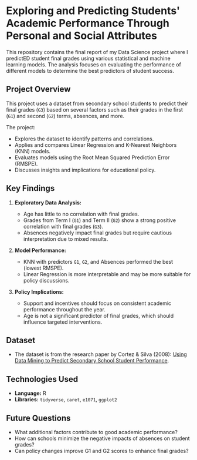 # **Exploring and Predicting Students' Academic Performance Through Personal and Social Attributes**

This repository contains the final report of my Data Science project where I predictED student final grades using various statistical and machine learning models. The analysis focuses on evaluating the performance of different models to determine the best predictors of student success.

## **Project Overview**
This project uses a dataset from secondary school students to predict their final grades (`G3`) based on several factors such as their grades in the first (`G1`) and second (`G2`) terms, absences, and more.

The project:
- Explores the dataset to identify patterns and correlations.
- Applies and compares Linear Regression and K-Nearest Neighbors (KNN) models.
- Evaluates models using the Root Mean Squared Prediction Error (RMSPE).
- Discusses insights and implications for educational policy.

## **Key Findings**
1. **Exploratory Data Analysis:**
   - Age has little to no correlation with final grades.
   - Grades from Term I (`G1`) and Term II (`G2`) show a strong positive correlation with final grades (`G3`).
   - Absences negatively impact final grades but require cautious interpretation due to mixed results.

2. **Model Performance:**
   - KNN with predictors `G1`, `G2`, and Absences performed the best (lowest RMSPE).
   - Linear Regression is more interpretable and may be more suitable for policy discussions.

3. **Policy Implications:**
   - Support and incentives should focus on consistent academic performance throughout the year.
   - Age is not a significant predictor of final grades, which should influence targeted interventions.

## **Dataset**
- The dataset is from the research paper by Cortez & Silva (2008): [Using Data Mining to Predict Secondary School Student Performance](https://archive.ics.uci.edu/ml/datasets/Student+Performance).

## **Technologies Used**
- **Language:** R
- **Libraries:** `tidyverse`, `caret`, `e1071`, `ggplot2`

## **Future Questions**
- What additional factors contribute to good academic performance?
- How can schools minimize the negative impacts of absences on student grades?
- Can policy changes improve G1 and G2 scores to enhance final grades?
